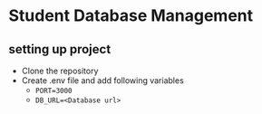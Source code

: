 # Student Database Management

## setting up project

- Clone the repository
- Create .env file and add following variables
  - `PORT=3000`
  - `DB_URL=<Database url>`
